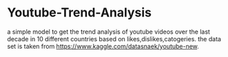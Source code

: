 # Youtube-Trend-Analysis
a simple model to get the trend analysis of youtube videos over the last decade in 10 different countries based on likes,dislikes,catogeries.
the data set is taken from https://www.kaggle.com/datasnaek/youtube-new.
